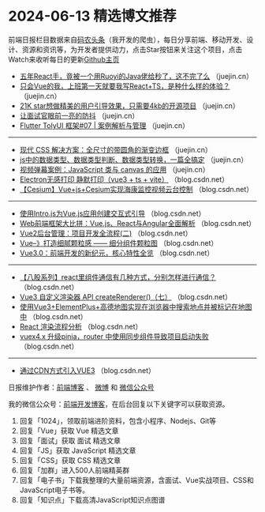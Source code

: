 # 2024-06-13 精选博文推荐

前端日报栏目数据来自[码农头条](http://toutiao.qdkfweb.cn/)（我开发的爬虫），每日分享前端、移动开发、设计、资源和资讯等，为开发者提供动力，点击Star按钮来关注这个项目，点击Watch来收听每日的更新[Github主页](https://github.com/kujian/frontendDaily)
* [五年React手，竟被一个用Ruoyi的Java佬给秒了，这不完了么](https://juejin.cn/post/7378891290809090085) （juejin.cn）
* [只会Vue的我，上班第一天就要我写React+TS，是种什么样的体验？](https://juejin.cn/post/7377320107929829388) （juejin.cn）
* [21K star想做精美的用户引导效果，只需要4kb的开源项目](https://juejin.cn/post/7378736929297170444) （juejin.cn）
* [让面试官眼前一亮的防抖](https://juejin.cn/post/7379053389248626703) （juejin.cn）
* [Flutter TolyUI 框架#07 | 案例解析与管理](https://juejin.cn/post/7378352842116431923) （juejin.cn）

***
* [现代 CSS 解决方案：全尺寸的带圆角的渐变边框](https://juejin.cn/post/7379159550325030923) （juejin.cn）
* [js中的数据类型、数据类型判断、数据类型转换，一篇全搞定](https://juejin.cn/post/7379092541025452084) （juejin.cn）
* [视频弹幕案例：JavaScript 类与 canvas 的应用](https://juejin.cn/post/7379092541025353780) （juejin.cn）
* [Electron无感打印 静默打印（vue3 + ts + vite）](https://blog.csdn.net/lys20000913/article/details/139604410) （blog.csdn.net）
* [【Cesium】Vue+js+Cesium实现海康监控视频云台控制](https://blog.csdn.net/weixin_51540717/article/details/139624104) （blog.csdn.net）

***
* [使用Intro.js为Vue.js应用创建交互式引导](https://blog.csdn.net/2402_85402030/article/details/139622675) （blog.csdn.net）
* [Web前端框架大比拼：Vue.js、React与Angular全面解析](https://blog.csdn.net/baiqite/article/details/139613890) （blog.csdn.net）
* [Vue2后台管理：项目开发全流程(二)](https://blog.csdn.net/2302_76329106/article/details/139624144) （blog.csdn.net）
* [Vue&#8211;》打造细腻颗粒感 —— 细分组件颗粒图](https://blog.csdn.net/qq_53123067/article/details/139611184) （blog.csdn.net）
* [Vue3.0：前端开发的新纪元，核心特性全览](https://blog.csdn.net/wjs0406/article/details/139630224) （blog.csdn.net）

***
* [【八股系列】react里组件通信有几种方式，分别怎样进行通信？](https://blog.csdn.net/to_the_Future/article/details/139614046) （blog.csdn.net）
* [Vue3 自定义渲染器 API createRenderer()（七）](https://blog.csdn.net/qq_35876316/article/details/139613984) （blog.csdn.net）
* [使用Vue3+ElementPlus+高德地图实现在浏览器中搜索地点并被标记在地图中](https://blog.csdn.net/qq_45569925/article/details/139624735) （blog.csdn.net）
* [React 渲染流程分析](https://blog.csdn.net/hawk2014bj/article/details/139626322) （blog.csdn.net）
* [vuex4.x 升级pinia，router 中使用同步组件导致项目启动失败](https://blog.csdn.net/u011244682/article/details/139626280) （blog.csdn.net）

***
* [通过CDN方式引入VUE3](https://blog.csdn.net/weixin_46011719/article/details/139622723) （blog.csdn.net）

日报维护作者：[前端博客](https://qdkfweb.cn/) 、 [微博](http://weibo.com/kujian) 和 [微信公众号](https://open.weixin.qq.com/qr/code?username=caibaojian_com)

我的微信公众号：[前端开发博客](https://open.weixin.qq.com/qr/code?username=caibaojian_com)，在后台回复以下关键字可以获取资源。

1. 回复「1024」，领取前端进阶资料，包含小程序、Nodejs、Git等
2. 回复「Vue」获取 Vue 精选文章
3. 回复「面试」获取 面试 精选文章
4. 回复「JS」获取 JavaScript 精选文章
5. 回复「CSS」获取 CSS 精选文章
6. 回复「加群」进入500人前端精英群
7. 回复「电子书」下载我整理的大量前端资源，含面试、Vue实战项目、CSS和JavaScript电子书等。
8. 回复「知识点」下载高清JavaScript知识点图谱